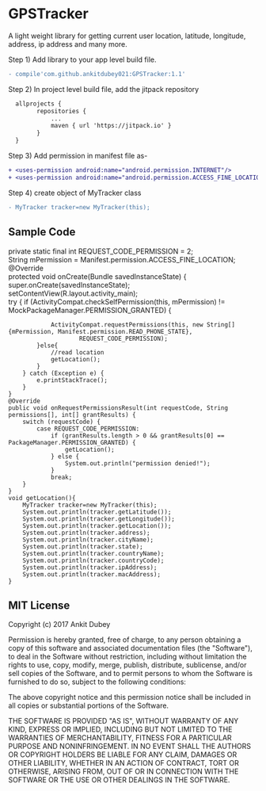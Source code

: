 # GPSTracker
A light weight library for getting current user location, latitude, longitude, address, ip address and many more.

Step 1) Add library to your app level build file.<br>

```diff
- compile'com.github.ankitdubey021:GPSTracker:1.1'

```

Step 2) In project level build file, add the jitpack repository
```diff
  allprojects {
		repositories {
			...
			maven { url 'https://jitpack.io' }
		}
  }

```

Step 3)
Add permission in manifest file as-
```diff
+ <uses-permission android:name="android.permission.INTERNET"/>
+ <uses-permission android:name="android.permission.ACCESS_FINE_LOCATION"/>
```
   
Step 4)
create object of MyTracker class
```diff
- MyTracker tracker=new MyTracker(this);

```

<h2>Sample Code</h2>

private static final int REQUEST_CODE_PERMISSION = 2;<br>
String mPermission = Manifest.permission.ACCESS_FINE_LOCATION;<br>
@Override<br>
protected void onCreate(Bundle savedInstanceState) {<br>
        super.onCreate(savedInstanceState);<br>
        setContentView(R.layout.activity_main);<br>
        try {
            if (ActivityCompat.checkSelfPermission(this, mPermission)
                    != MockPackageManager.PERMISSION_GRANTED) {

                ActivityCompat.requestPermissions(this, new String[]{mPermission, Manifest.permission.READ_PHONE_STATE},
                        REQUEST_CODE_PERMISSION);
            }else{
                //read location
                getLocation();
            }
        } catch (Exception e) {
            e.printStackTrace();
        }
    }
    @Override
    public void onRequestPermissionsResult(int requestCode, String permissions[], int[] grantResults) {
        switch (requestCode) {
            case REQUEST_CODE_PERMISSION:
                if (grantResults.length > 0 && grantResults[0] == PackageManager.PERMISSION_GRANTED) {
                    getLocation();
                } else {
                    System.out.println("permission denied!");
                }
                break;
        }
    }
    void getLocation(){
        MyTracker tracker=new MyTracker(this);
        System.out.println(tracker.getLatitude());
        System.out.println(tracker.getLongitude());
        System.out.println(tracker.getLocation());
        System.out.println(tracker.address);
        System.out.println(tracker.cityName);
        System.out.println(tracker.state);
        System.out.println(tracker.countryName);
        System.out.println(tracker.countryCode);
        System.out.println(tracker.ipAddress);
        System.out.println(tracker.macAddress);
    }


<h2>MIT License</h2>

Copyright (c) 2017 Ankit Dubey

Permission is hereby granted, free of charge, to any person obtaining a copy
of this software and associated documentation files (the "Software"), to deal
in the Software without restriction, including without limitation the rights
to use, copy, modify, merge, publish, distribute, sublicense, and/or sell
copies of the Software, and to permit persons to whom the Software is
furnished to do so, subject to the following conditions:

The above copyright notice and this permission notice shall be included in all
copies or substantial portions of the Software.

THE SOFTWARE IS PROVIDED "AS IS", WITHOUT WARRANTY OF ANY KIND, EXPRESS OR
IMPLIED, INCLUDING BUT NOT LIMITED TO THE WARRANTIES OF MERCHANTABILITY,
FITNESS FOR A PARTICULAR PURPOSE AND NONINFRINGEMENT. IN NO EVENT SHALL THE
AUTHORS OR COPYRIGHT HOLDERS BE LIABLE FOR ANY CLAIM, DAMAGES OR OTHER
LIABILITY, WHETHER IN AN ACTION OF CONTRACT, TORT OR OTHERWISE, ARISING FROM,
OUT OF OR IN CONNECTION WITH THE SOFTWARE OR THE USE OR OTHER DEALINGS IN THE
SOFTWARE.


    
